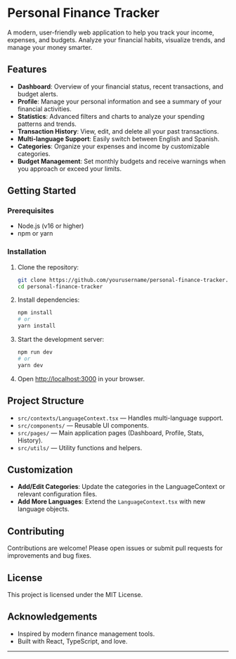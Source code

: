 # Personal Finance Tracker

A modern, user-friendly web application to help you track your income, expenses, and budgets. Analyze your financial habits, visualize trends, and manage your money smarter.

## Features

- **Dashboard**: Overview of your financial status, recent transactions, and budget alerts.
- **Profile**: Manage your personal information and see a summary of your financial activities.
- **Statistics**: Advanced filters and charts to analyze your spending patterns and trends.
- **Transaction History**: View, edit, and delete all your past transactions.
- **Multi-language Support**: Easily switch between English and Spanish.
- **Categories**: Organize your expenses and income by customizable categories.
- **Budget Management**: Set monthly budgets and receive warnings when you approach or exceed your limits.

## Getting Started

### Prerequisites

- Node.js (v16 or higher)
- npm or yarn

### Installation

1. Clone the repository:
   ```bash
   git clone https://github.com/yourusername/personal-finance-tracker.git
   cd personal-finance-tracker
   ```

2. Install dependencies:
   ```bash
   npm install
   # or
   yarn install
   ```

3. Start the development server:
   ```bash
   npm run dev
   # or
   yarn dev
   ```

4. Open [http://localhost:3000](http://localhost:3000) in your browser.

## Project Structure

- `src/contexts/LanguageContext.tsx` — Handles multi-language support.
- `src/components/` — Reusable UI components.
- `src/pages/` — Main application pages (Dashboard, Profile, Stats, History).
- `src/utils/` — Utility functions and helpers.

## Customization

- **Add/Edit Categories**: Update the categories in the LanguageContext or relevant configuration files.
- **Add More Languages**: Extend the `LanguageContext.tsx` with new language objects.

## Contributing

Contributions are welcome! Please open issues or submit pull requests for improvements and bug fixes.

## License

This project is licensed under the MIT License.

## Acknowledgements

- Inspired by modern finance management tools.
- Built with React, TypeScript, and love.

---
